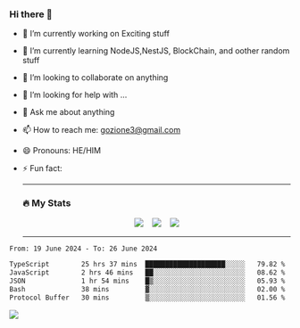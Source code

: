 ### Hi there 👋

<!--
**charlieScript/charlieScript** is a ✨ _special_ ✨ repository because its `README.md` (this file) appears on your GitHub profile.

Here are some ideas to get you started: -->

- 🔭 I’m currently working on Exciting stuff
- 🌱 I’m currently learning NodeJS,NestJS, BlockChain, and oother random stuff
- 👯 I’m looking to collaborate on anything
- 🤔 I’m looking for help with ...
- 💬 Ask me about anything
- 📫 How to reach me: gozione3@gmail.com
- 😄 Pronouns: HE/HIM
- ⚡ Fun fact:


  ---

  ### :fire: My Stats

  <div id="stats" align="center">
  <img src="http://github-readme-streak-stats.herokuapp.com?user=charlieScript&theme=dark&date_format=M%20j%5B%2C%20Y%5D" />&nbsp;&nbsp;&nbsp;
  <img src="https://github-readme-stats.vercel.app/api/top-langs/?username=charlieScript&layout=compact&theme=vision-friendly-dark"/>&nbsp;&nbsp;&nbsp;
  <img src="https://github-readme-stats.vercel.app/api?username=charlieScript&show_icons=true&theme=radical"/>
  </div>

  ---



<!--START_SECTION:waka-->

```txt
From: 19 June 2024 - To: 26 June 2024

TypeScript        25 hrs 37 mins  ████████████████████░░░░░   79.82 %
JavaScript        2 hrs 46 mins   ██░░░░░░░░░░░░░░░░░░░░░░░   08.62 %
JSON              1 hr 54 mins    █▒░░░░░░░░░░░░░░░░░░░░░░░   05.93 %
Bash              38 mins         ▓░░░░░░░░░░░░░░░░░░░░░░░░   02.00 %
Protocol Buffer   30 mins         ▒░░░░░░░░░░░░░░░░░░░░░░░░   01.56 %
```

<!--END_SECTION:waka-->
![](https://komarev.com/ghpvc/?username=charlieScript)
